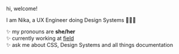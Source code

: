 hi, welcome!

I am Nika, a UX Engineer doing Design Systems 👩🏻‍💻

✨ my pronouns are **she/her**\
✨ currently working at [field](https://field.inc)\
✨ ask me about CSS, Design Systems and all things documentation
